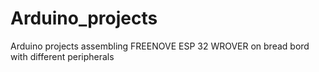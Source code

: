 # Arduino_projects
Arduino projects assembling FREENOVE ESP 32 WROVER on bread bord with different peripherals 
